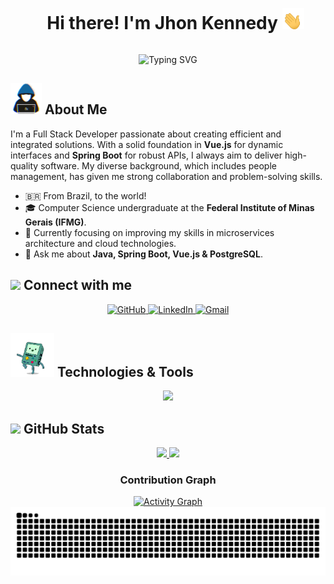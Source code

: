 <div id="user-content-toc">
  <ul align="center">
    <summary><h1 style="display: inline-block">Hi there! I'm Jhon Kennedy&nbsp;</h1><img src="https://github.com/Dev-Cwsc/Dev-Cwsc/raw/main/img/waving-hand.gif" width="35"></summary>
  </ul>
</div>

<div align="center">
  <picture>
    <img src="https://readme-typing-svg.herokuapp.com?font=Fira+Code&size=23&duration=3000&pause=1000&color=3399FF&center=true&vCenter=true&width=500&lines=Full+Stack+Developer;Java+%26+JavaScript+Enthusiast;Computer+Science+Student" alt="Typing SVG"/>
  </picture>
</div>

## <picture><img src="https://github.com/Dev-Cwsc/Dev-Cwsc/raw/main/img/programmer.gif" width="50px"></picture> About Me

I'm a Full Stack Developer passionate about creating efficient and integrated solutions. With a solid foundation in **Vue.js** for dynamic interfaces and **Spring Boot** for robust APIs, I always aim to deliver high-quality software. My diverse background, which includes people management, has given me strong collaboration and problem-solving skills.

- 🇧🇷 From Brazil, to the world!
- 🎓 Computer Science undergraduate at the **Federal Institute of Minas Gerais (IFMG)**.
- 🌱 Currently focusing on improving my skills in microservices architecture and cloud technologies.
- 💬 Ask me about **Java, Spring Boot, Vue.js & PostgreSQL**.

## <picture><img src="https://github.com/Dev-Cwsc/Dev-Cwsc/raw/main/img/contact.gif" width="50px"></picture> Connect with me
<p align="center">
  <a href="https://github.com/jhonkennedy06" target="_blank">
    <img src="https://img.shields.io/badge/GitHub-100000?style=for-the-badge&logo=github&logoColor=white" alt="GitHub"/>
  </a>
  <a href="https://www.linkedin.com/in/jhonkennedy06/" target="_blank">
    <img src="https://img.shields.io/badge/-LinkedIn-%230077B5?style=for-the-badge&logo=linkedin&logoColor=white" alt="LinkedIn"/>
  </a>
  <a href="mailto:jhonkennedycontato@outlook.com" target="_blank">
    <img src="https://img.shields.io/badge/Gmail-D14836?style=for-the-badge&logo=gmail&logoColor=white" alt="Gmail"/>
  </a>
</p>


## <picture><img src="https://github.com/Dev-Cwsc/Dev-Cwsc/raw/main/img/beemo.gif" width="70px"></picture> Technologies & Tools
<p align="center">
  <a href="https://skillicons.dev">
    <img src="https://skillicons.dev/icons?i=java,spring,vue,js,postgresql,mysql,py,c,git,docker,postman,linux,idea,vscode,html,css&perline=8" />
  </a>
</p>

## <picture><img src="https://github.com/Dev-Cwsc/Dev-Cwsc/raw/main/img/github-stats.gif" width="50px"></picture> GitHub Stats
<p align="center">
  <a href="https://github.com/jhonkennedy06">
    <img height="180em" src="https://github-readme-stats.vercel.app/api?username=jhonkennedy06&show_icons=true&theme=tokyonight&include_all_commits=true&count_private=true"/>
    <img height="180em" src="https://github-readme-stats.vercel.app/api/top-langs/?username=jhonkennedy06&layout=compact&langs_count=7&theme=tokyonight"/>
  </a>
</p>

<div align="center">
  <h3>Contribution Graph</h3>
  <a href="https://github.com/jhonkennedy06">
    <img src="https://github-readme-activity-graph.vercel.app/graph?username=jhonkennedy06&theme=tokyonight-duo" alt="Activity Graph"/>
  </a>
</div>

<div align="center">
  <picture>
    <img src="https://raw.githubusercontent.com/jhonkennedy06/jhonkennedy06/output/snake.svg" alt="snake"/>
  </picture>
</div>
